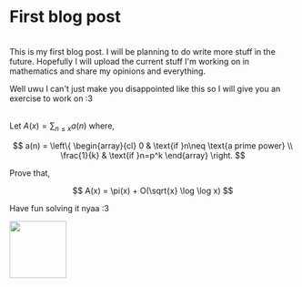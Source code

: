 # **First blog post**

\
This is my first blog post. I will be planning to do write more stuff in the future.
Hopefully I will upload the current stuff I'm working on in mathematics and share my opinions and everything.

Well uwu I can't just make you disappointed like this so I will give you an exercise to work on :3

\
Let $A(x) = \sum_{n \le x} a(n)$ where,

$$
a(n) = \left\{ \begin{array}{cl}
0 &  \text{if }n\neq \text{a prime power} \\
\frac{1}{k} &  \text{if }n=p^k
\end{array} \right.
$$

Prove that,

$$
A(x) = \pi(x) + O(\sqrt{x} \log \log x)
$$

Have fun solving it nyaa :3

<img src="https://art.pixilart.com/41f512561273311.gif" width="100"/>
